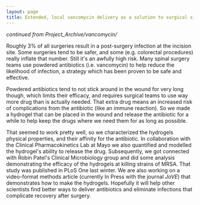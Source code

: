 ```yaml
---
layout: page
title: Extended, local vancomycin delivery as a solution to surgical site infection
---
```

<html>
<body>
<em> continued from Project_Archive/vancomycin/</em>
<p>
</p>
<p>Roughly 3% of all surgeries result in a post-surgery infection at the incision site. Some surgeries tend to be safer, and some (e.g. colorectal procedures) really inflate that number. Still it's an awfully high risk. Many spinal surgery teams use powdered antibiotics (i.e. vancomycin) to help reduce the likelihood of infection, a strategy which has been proven to be safe and effective.
</p>
<p>
Powdered antibiotics tend to not stick around in the wound for very long though, which limits their efficacy, and requires surgical teams to use way more drug than is actually needed. That extra drug means an increased risk of complications from the antibiotic (like an immune reaction). So we made a hydrogel that can be placed in the wound and release the antibiotic for a while to help keep the drugs where we need them for as long as possible.
</p>
<p>
That seemed to work pretty well, so we characterized the hydrogels physical properties, and their affinity for the antibiotic. In collaboration with the Clinical Pharmacokinetics Lab at Mayo we also quantified and modelled the hydrogel's ability to release the drug. Subsequently, we got connected with Robin Patel's Clinical Microbiology group and did some analysis demonstrating the efficacy of the hydrogels at killing strains of MRSA. That study was published in PLoS One last winter. We are also working on a video-format methods article (currently In Press with the journal <em>JoVE</em>) that demonstrates how to make the hydrogels. Hopefully it will help other scientists find better ways to deliver antibiotics and eliminate infections that complicate recovery after surgery.
</p>
